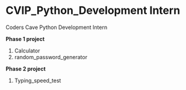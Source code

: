 # CVIP_Python_Development Intern
Coders Cave Python Development Intern

**Phase 1 project**
1. Calculator
2. random_password_generator


**Phase 2 project**
1. Typing_speed_test
